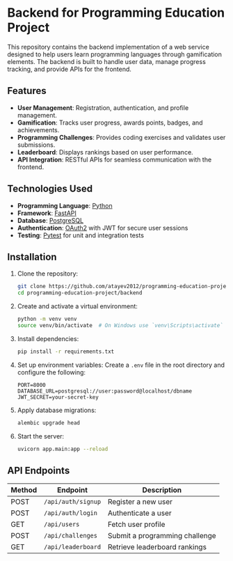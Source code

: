 # Backend for Programming Education Project

This repository contains the backend implementation of a web service designed to help users learn programming languages through gamification elements. The backend is built to handle user data, manage progress tracking, and provide APIs for the frontend.

## Features

- **User Management**: Registration, authentication, and profile management.
- **Gamification**: Tracks user progress, awards points, badges, and achievements.
- **Programming Challenges**: Provides coding exercises and validates user submissions.
- **Leaderboard**: Displays rankings based on user performance.
- **API Integration**: RESTful APIs for seamless communication with the frontend.

## Technologies Used

- **Programming Language**: [Python](https://www.python.org/)
- **Framework**: [FastAPI](https://fastapi.tiangolo.com/)
- **Database**: [PostgreSQL](https://www.postgresql.org/)
- **Authentication**: [OAuth2](https://fastapi.tiangolo.com/tutorial/security/oauth2-jwt/) with JWT for secure user sessions
- **Testing**: [Pytest](https://docs.pytest.org/) for unit and integration tests

## Installation

1. Clone the repository:
    ```bash
    git clone https://github.com/atayev2012/programming-education-project.git
    cd programming-education-project/backend
    ```

2. Create and activate a virtual environment:
    ```bash
    python -m venv venv
    source venv/bin/activate  # On Windows use `venv\Scripts\activate`
    ```

3. Install dependencies:
    ```bash
    pip install -r requirements.txt
    ```

4. Set up environment variables:
    Create a `.env` file in the root directory and configure the following:
    ```
    PORT=8000
    DATABASE_URL=postgresql://user:password@localhost/dbname
    JWT_SECRET=your-secret-key
    ```

5. Apply database migrations:
    ```bash
    alembic upgrade head
    ```

6. Start the server:
    ```bash
    uvicorn app.main:app --reload
    ```

## API Endpoints

| Method | Endpoint           | Description                     |
|--------|--------------------|---------------------------------|
| POST   | `/api/auth/signup` | Register a new user             |
| POST   | `/api/auth/login`  | Authenticate a user             |
| GET    | `/api/users`       | Fetch user profile              |
| POST   | `/api/challenges`  | Submit a programming challenge  |
| GET    | `/api/leaderboard` | Retrieve leaderboard rankings   |
